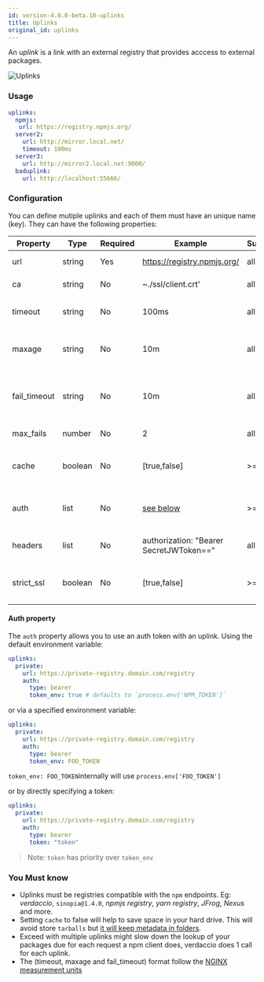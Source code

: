 ```yaml
---
id: version-4.0.0-beta.10-uplinks
title: Uplinks
original_id: uplinks
---
```


An *uplink* is a link with an external registry that provides acccess to external packages.

![Uplinks](https://user-images.githubusercontent.com/558752/52976233-fb0e3980-33c8-11e9-8eea-5415e6018144.png)

### Usage

```yaml
uplinks:
  npmjs:
   url: https://registry.npmjs.org/
  server2:
    url: http://mirror.local.net/
    timeout: 100ms
  server3:
    url: http://mirror2.local.net:9000/
  baduplink:
    url: http://localhost:55666/
```

### Configuration

You can define mutiple uplinks and each of them must have an unique name (key). They can have the following properties:

| Property     | Type    | Required | Example                                 | Support | Description                                                                                                                | Default    |
| ------------ | ------- | -------- | --------------------------------------- | ------- | -------------------------------------------------------------------------------------------------------------------------- | ---------- |
| url          | string  | Yes      | https://registry.npmjs.org/             | all     | The registry url                                                                                                           | npmjs      |
| ca           | string  | No       | ~./ssl/client.crt'                      | all     | SSL path certificate                                                                                                       | No default |
| timeout      | string  | No       | 100ms                                   | all     | set new timeout for the request                                                                                            | 30s        |
| maxage       | string  | No       | 10m                                     | all     | the time threshold to the cache is valid                                                                                   | 2m         |
| fail_timeout | string  | No       | 10m                                     | all     | defines max time when a request becomes a failure                                                                          | 5m         |
| max_fails    | number  | No       | 2                                       | all     | limit maximun failure request                                                                                              | 2          |
| cache        | boolean | No       | [true,false]                            | >= 2.1  | cache all remote tarballs in storage                                                                                       | true       |
| auth         | list    | No       | [see below](uplinks.md#auth-property)   | >= 2.5  | assigns the header 'Authorization' [more info](http://blog.npmjs.org/post/118393368555/deploying-with-npm-private-modules) | disabled   |
| headers      | list    | No       | authorization: "Bearer SecretJWToken==" | all     | list of custom headers for the uplink                                                                                      | disabled   |
| strict_ssl   | boolean | No       | [true,false]                            | >= 3.0  | If true, requires SSL certificates be valid.                                                                               | true       |

#### Auth property

The `auth` property allows you to use an auth token with an uplink. Using the default environment variable:

```yaml
uplinks:
  private:
    url: https://private-registry.domain.com/registry
    auth:
      type: bearer
      token_env: true # defaults to `process.env['NPM_TOKEN']`
```

or via a specified environment variable:

```yaml
uplinks:
  private:
    url: https://private-registry.domain.com/registry
    auth:
      type: bearer
      token_env: FOO_TOKEN
```

`token_env: FOO_TOKEN`internally will use `process.env['FOO_TOKEN']`

or by directly specifying a token:

```yaml
uplinks:
  private:
    url: https://private-registry.domain.com/registry
    auth:
      type: bearer
      token: "token"
```

> Note: `token` has priority over `token_env`

### You Must know

* Uplinks must be registries compatible with the `npm` endpoints. Eg: *verdaccio*, `sinopia@1.4.0`, *npmjs registry*, *yarn registry*, *JFrog*, *Nexus* and more.
* Setting `cache` to false will help to save space in your hard drive. This will avoid store `tarballs` but [it will keep metadata in folders](https://github.com/verdaccio/verdaccio/issues/391).
* Exceed with multiple uplinks might slow down the lookup of your packages due for each request a npm client does, verdaccio does 1 call for each uplink.
* The (timeout, maxage and fail_timeout) format follow the [NGINX measurement units](http://nginx.org/en/docs/syntax.html)